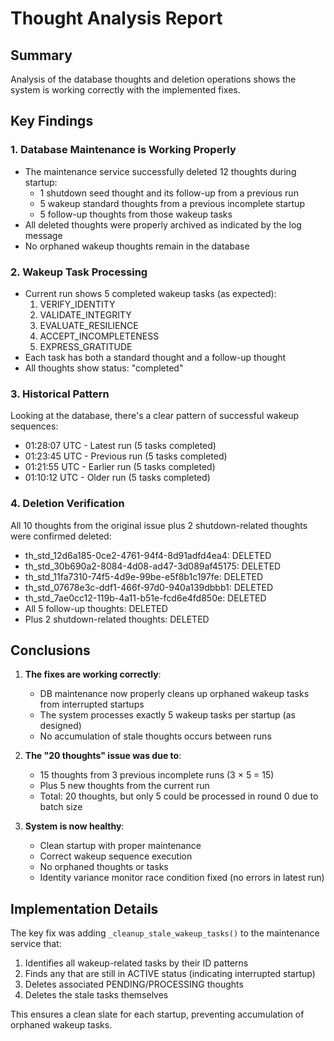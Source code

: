 # Thought Analysis Report

## Summary

Analysis of the database thoughts and deletion operations shows the system is working correctly with the implemented fixes.

## Key Findings

### 1. Database Maintenance is Working Properly
- The maintenance service successfully deleted 12 thoughts during startup:
  - 1 shutdown seed thought and its follow-up from a previous run
  - 5 wakeup standard thoughts from a previous incomplete startup
  - 5 follow-up thoughts from those wakeup tasks
- All deleted thoughts were properly archived as indicated by the log message
- No orphaned wakeup thoughts remain in the database

### 2. Wakeup Task Processing
- Current run shows 5 completed wakeup tasks (as expected):
  1. VERIFY_IDENTITY
  2. VALIDATE_INTEGRITY  
  3. EVALUATE_RESILIENCE
  4. ACCEPT_INCOMPLETENESS
  5. EXPRESS_GRATITUDE
- Each task has both a standard thought and a follow-up thought
- All thoughts show status: "completed"

### 3. Historical Pattern
Looking at the database, there's a clear pattern of successful wakeup sequences:
- 01:28:07 UTC - Latest run (5 tasks completed)
- 01:23:45 UTC - Previous run (5 tasks completed)
- 01:21:55 UTC - Earlier run (5 tasks completed)
- 01:10:12 UTC - Older run (5 tasks completed)

### 4. Deletion Verification
All 10 thoughts from the original issue plus 2 shutdown-related thoughts were confirmed deleted:
- th_std_12d6a185-0ce2-4761-94f4-8d91adfd4ea4: DELETED
- th_std_30b690a2-8084-4d08-ad47-3d089af45175: DELETED
- th_std_11fa7310-74f5-4d9e-99be-e5f8b1c197fe: DELETED
- th_std_07678e3c-ddf1-466f-97d0-940a139dbbb1: DELETED
- th_std_7ae0cc12-119b-4a11-b51e-fcd6e4fd850e: DELETED
- All 5 follow-up thoughts: DELETED
- Plus 2 shutdown-related thoughts: DELETED

## Conclusions

1. **The fixes are working correctly**:
   - DB maintenance now properly cleans up orphaned wakeup tasks from interrupted startups
   - The system processes exactly 5 wakeup tasks per startup (as designed)
   - No accumulation of stale thoughts occurs between runs

2. **The "20 thoughts" issue was due to**:
   - 15 thoughts from 3 previous incomplete runs (3 × 5 = 15)
   - Plus 5 new thoughts from the current run
   - Total: 20 thoughts, but only 5 could be processed in round 0 due to batch size

3. **System is now healthy**:
   - Clean startup with proper maintenance
   - Correct wakeup sequence execution
   - No orphaned thoughts or tasks
   - Identity variance monitor race condition fixed (no errors in latest run)

## Implementation Details

The key fix was adding `_cleanup_stale_wakeup_tasks()` to the maintenance service that:
1. Identifies all wakeup-related tasks by their ID patterns
2. Finds any that are still in ACTIVE status (indicating interrupted startup)
3. Deletes associated PENDING/PROCESSING thoughts
4. Deletes the stale tasks themselves

This ensures a clean slate for each startup, preventing accumulation of orphaned wakeup tasks.